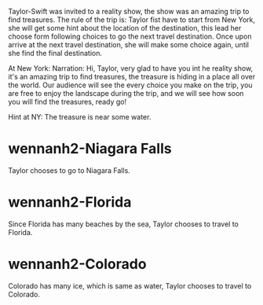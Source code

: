 Taylor-Swift was invited to a reality show, the show was an amazing trip to find treasures. The rule of the trip is: Taylor fist have to start from New York, she will get some hint about the location of the destination, this lead her choose form following choices to go the next travel destination. Once upon arrive at the next travel destination, she will make some choice again, until she find the final destination.

At New York:
Narration: Hi, Taylor, very glad to have you int he reality show, it's an amazing trip to find treasures, the treasure is hiding in a place all over the world. Our audience will see the every choice you make on the trip, you are free to enjoy the landscape during the trip, and we will see how soon you will find the treasures, ready go!

Hint at NY:
The treasure is near some water.

# wennanh2-Niagara Falls
Taylor chooses to go to Niagara Falls.

# wennanh2-Florida
Since Florida has many beaches by the sea, Taylor chooses to travel to Florida.

# wennanh2-Colorado
Colorado has many ice, which is same as water, Taylor chooses to travel to Colorado.
